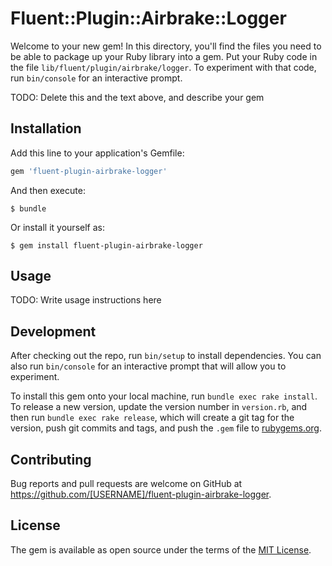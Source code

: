 # Fluent::Plugin::Airbrake::Logger

Welcome to your new gem! In this directory, you'll find the files you need to be able to package up your Ruby library into a gem. Put your Ruby code in the file `lib/fluent/plugin/airbrake/logger`. To experiment with that code, run `bin/console` for an interactive prompt.

TODO: Delete this and the text above, and describe your gem

## Installation

Add this line to your application's Gemfile:

```ruby
gem 'fluent-plugin-airbrake-logger'
```

And then execute:

    $ bundle

Or install it yourself as:

    $ gem install fluent-plugin-airbrake-logger

## Usage

TODO: Write usage instructions here

## Development

After checking out the repo, run `bin/setup` to install dependencies. You can also run `bin/console` for an interactive prompt that will allow you to experiment.

To install this gem onto your local machine, run `bundle exec rake install`. To release a new version, update the version number in `version.rb`, and then run `bundle exec rake release`, which will create a git tag for the version, push git commits and tags, and push the `.gem` file to [rubygems.org](https://rubygems.org).

## Contributing

Bug reports and pull requests are welcome on GitHub at https://github.com/[USERNAME]/fluent-plugin-airbrake-logger.


## License

The gem is available as open source under the terms of the [MIT License](http://opensource.org/licenses/MIT).


